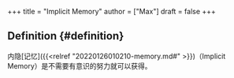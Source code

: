 +++
title = "Implicit Memory"
author = ["Max"]
draft = false
+++

## Definition {#definition}

内隐[记忆]({{<relref "20220126010210-memory.md#" >}})（Implicit Memory）是不需要有意识的努力就可以获得。